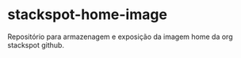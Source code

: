 # stackspot-home-image
Repositório para armazenagem e exposição da imagem home da org stackspot github.
